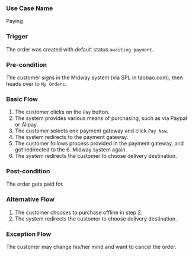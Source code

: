 ### Use Case Name
Paying

### Trigger
The order was created with default status `awaiting payment`.

### Pre-condition
The customer signs in the Midway system (via SPL in taobao.com), then heads over to `My Orders`.

### Basic Flow
 
1. The customer clicks on the `Pay` button.
2. The system provides various means of purchasing, such as via Paypal or Alipay.
3. The customer selects one payment gateway and click `Pay Now`.
4. The system redirects to the payment gateway.
5. The customer follows process provided in the payment gateway, and got redirected to the 6. Midway system again.
7. The system redirects the customer to choose delivery destination.

### Post-condition
The order gets paid for.

### Alternative Flow
1. The customer chooses to purchase offline in step 2.
2. The system redirects the customer to choose delivery destination.

### Exception Flow
The customer may change his/her mind and want to cancel the order.